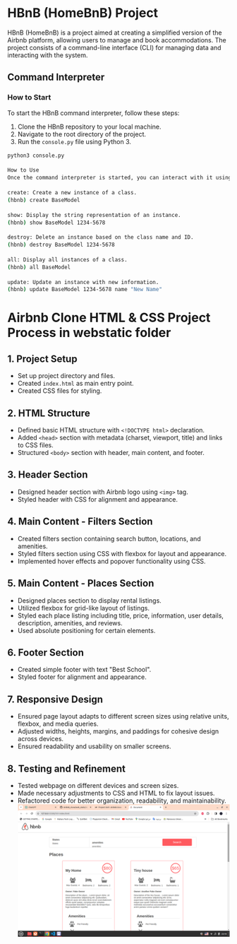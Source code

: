 # HBnB (HomeBnB) Project

HBnB (HomeBnB) is a project aimed at creating a simplified version of the Airbnb platform, allowing users to manage and book accommodations. The project consists of a command-line interface (CLI) for managing data and interacting with the system.

## Command Interpreter

### How to Start

To start the HBnB command interpreter, follow these steps:

1. Clone the HBnB repository to your local machine.
2. Navigate to the root directory of the project.
3. Run the `console.py` file using Python 3.

```bash
python3 console.py

How to Use
Once the command interpreter is started, you can interact with it using various commands. Here are the available commands and their usage:

create: Create a new instance of a class. 
(hbnb) create BaseModel

show: Display the string representation of an instance. 
(hbnb) show BaseModel 1234-5678

destroy: Delete an instance based on the class name and ID.
(hbnb) destroy BaseModel 1234-5678

all: Display all instances of a class.
(hbnb) all BaseModel

update: Update an instance with new information.
(hbnb) update BaseModel 1234-5678 name "New Name" 
```

# Airbnb Clone HTML & CSS Project Process in webstatic folder 

## 1. Project Setup
- Set up project directory and files.
- Created `index.html` as main entry point.
- Created CSS files for styling.

## 2. HTML Structure
- Defined basic HTML structure with `<!DOCTYPE html>` declaration.
- Added `<head>` section with metadata (charset, viewport, title) and links to CSS files.
- Structured `<body>` section with header, main content, and footer.

## 3. Header Section
- Designed header section with Airbnb logo using `<img>` tag.
- Styled header with CSS for alignment and appearance.

## 4. Main Content - Filters Section
- Created filters section containing search button, locations, and amenities.
- Styled filters section using CSS with flexbox for layout and appearance.
- Implemented hover effects and popover functionality using CSS.

## 5. Main Content - Places Section
- Designed places section to display rental listings.
- Utilized flexbox for grid-like layout of listings.
- Styled each place listing including title, price, information, user details, description, amenities, and reviews.
- Used absolute positioning for certain elements.

## 6. Footer Section
- Created simple footer with text "Best School".
- Styled footer for alignment and appearance.

## 7. Responsive Design
- Ensured page layout adapts to different screen sizes using relative units, flexbox, and media queries.
- Adjusted widths, heights, margins, and paddings for cohesive design across devices.
- Ensured readability and usability on smaller screens.

## 8. Testing and Refinement
- Tested webpage on different devices and screen sizes.
- Made necessary adjustments to CSS and HTML to fix layout issues.
- Refactored code for better organization, readability, and maintainability. 
![final index.html](air.png)


